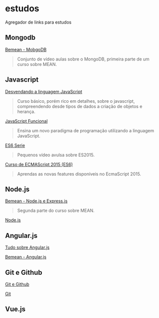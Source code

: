 # estudos
Agregador de links para estudos

## Mongodb

[Bemean - MobgoDB](https://www.youtube.com/playlist?list=PL77JVjKTJT2gXHb9FEokJsPEcoOmyF1pY)
> Conjunto de vídeo aulas sobre o MongoDB, primeira parte de um curso sobre MEAN.

## Javascript

[Desvendando a linguagem JavaScript](https://www.youtube.com/playlist?list=PLQCmSnNFVYnT1-oeDOSBnt164802rkegc)
> Curso básico, porém rico em detalhes, sobre o javascript, compreendendo desde tipos de dados a criação de objetos e herança.

[JavaScript Funcional](https://www.youtube.com/playlist?list=PL77JVjKTJT2iAlBJX3buyljqzfoR9nV_R)
> Ensina um novo paradigma de programação utilizando a linguagem JavaScript.

[ES6 Serie](https://www.youtube.com/playlist?list=PL77JVjKTJT2gS3pkXAamNG2EakHA53HcS)
> Pequenos vídeo avulsa sobre ES2015.

[Curso de ECMAScript 2015 (ES6)](https://www.youtube.com/playlist?list=PLDm7BSK-M5Yk30T65F5yeuCcStOQBPKq2)
> Aprendas as novas features disponíveis no EcmaScript 2015.

## Node.js

[Bemean - Node.js e Express.js](https://www.youtube.com/playlist?list=PL77JVjKTJT2hP_lxL88oDo2rJvOskpGfJ)
> Segunda parte do curso sobre MEAN.

[Node.js](https://www.youtube.com/playlist?list=PLQCmSnNFVYnTFo60Bt972f8HA4Td7WKwq)

## Angular.js

[Tudo sobre Angular.js](https://www.youtube.com/playlist?list=PLQCmSnNFVYnTD5p2fR4EXmtlR6jQJMbPb)

[Bemean - Angular.js](https://www.youtube.com/playlist?list=PL77JVjKTJT2hfviaP9JV_ZyJWSD4je7Df)

## Git e Github

[Git e Github](https://www.youtube.com/playlist?list=PL77JVjKTJT2h4aACrIx1ECmr8h9esjh16)

[Git](https://www.youtube.com/playlist?list=PLQCmSnNFVYnRdgxOC_ufH58NxlmM6VYd1)

## Vue.js



